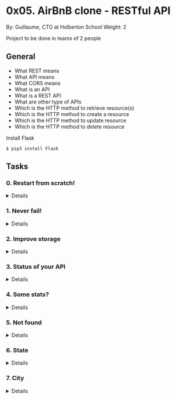 # 0x05. AirBnB clone - RESTful API
By: Guillaume, CTO at Holberton School
Weight: 2
 
Project to be done in teams of 2 people

## General
- What REST means
- What API means
- What CORS means
- What is an API
- What is a REST API
- What are other type of APIs
- Which is the HTTP method to retrieve resource(s)
- Which is the HTTP method to create a resource
- Which is the HTTP method to update resource
- Which is the HTTP method to delete resource

Install Flask

    $ pip3 install Flask

## Tasks
### 0. Restart from scratch!
<details>
 
No no no! We are already too far in the project to restart everything.
 
But once again, let’s work on a new codebase.
 
For this project you will fork this [codebase](https://github.com/alexaorrico/AirBnB_clone_v2):
 
- Update the repository name to AirBnB_clone_v3
- Update the README.md:
    - Add yourself as an author of the project
    - Add new information about your new contribution
    - Make it better!
- If you’re the owner of this codebase, create a new repository called AirBnB_clone_v3 and copy over all files from AirBnB_clone_v2

</details>

### 1. Never fail!

<details>
 
At Holberton, we have a lot of tests, and they all pass! Just for the Intranet itself, there are:
- 5,213 assertions (as of 08/20/2018)
- 13,061 assertions (as of 01/25/2021)

The following requirements must be met for your project:

all current tests must pass (don’t delete them…)
add new tests as much as you can (tests are mandatory for some tasks)

    guillaume@ubuntu:~/AirBnB_v3$ python3 -m unittest discover tests 2>&1 | tail -1
    OK
    guillaume@ubuntu:~/AirBnB_v3$ HBNB_ENV=test HBNB_MYSQL_USER=hbnb_test HBNB_MYSQL_PWD=hbnb_test_pwd HBNB_MYSQL_HOST=localhost HBNB_MYSQL_DB=hbnb_test_db HBNB_TYPE_STORAGE=db python3 -m unittest discover tests 2>&1 /dev/null | tail -n 1
    OK
    guillaume@ubuntu:~/AirBnB_v3$ 

 </details>
 
### 2. Improve storage
<details>
Update DBStorage and FileStorage, adding two new methods. All changes should be done in the branch storage_get_count:

A method to retrieve one object:

- Prototype: def get(self, cls, id):
    - cls: class
    - id: string representing the object ID
- Returns the object based on the class and its ID, or None if not found

A method to count the number of objects in storage:

- Prototype: def count(self, cls=None):
    - cls: class (optional)
- Returns the number of objects in storage matching the given class. If no class is passed, returns the count of all objects in storage.

Don’t forget to add new tests for these 2 methods on each storage engine.

    guillaume@ubuntu:~/AirBnB_v3$ cat test_get_count.py
    #!/usr/bin/python3
    """ Test .get() and .count() methods
    """
    from models import storage
    from models.state import State

    print("All objects: {}".format(storage.count()))
    print("State objects: {}".format(storage.count(State)))

    first_state_id = list(storage.all(State).values())[0].id
    print("First state: {}".format(storage.get(State, first_state_id)))

    guillaume@ubuntu:~/AirBnB_v3$
    guillaume@ubuntu:~/AirBnB_v3$ HBNB_MYSQL_USER=hbnb_dev HBNB_MYSQL_PWD=hbnb_dev_pwd HBNB_MYSQL_HOST=localhost HBNB_MYSQL_DB=hbnb_dev_db HBNB_TYPE_STORAGE=db ./test_get_count.py 
    All objects: 1013
    State objects: 27
    First state: [State] (f8d21261-3e79-4f5c-829a-99d7452cd73c) {'name': 'Colorado', 'updated_at': datetime.datetime(2017, 3, 25, 2, 17, 6), 'created_at': datetime.datetime(2017, 3, 25, 2, 17, 6), '_sa_instance_state': <sqlalchemy.orm.state.InstanceState object at 0x7fc0103a8e80>, 'id': 'f8d21261-3e79-4f5c-829a-99d7452cd73c'}
    guillaume@ubuntu:~/AirBnB_v3$
    guillaume@ubuntu:~/AirBnB_v3$ ./test_get_count.py 
    All objects: 19
    State objects: 5
    First state: [State] (af14c85b-172f-4474-8a30-d4ec21f9795e) {'updated_at': datetime.datetime(2017, 4, 13, 17, 10, 22, 378824), 'name': 'Arizona', 'id': 'af14c85b-172f-4474-8a30-d4ec21f9795e', 'created_at': datetime.datetime(2017, 4, 13, 17, 10, 22, 378763)}
    guillaume@ubuntu:~/AirBnB_v3$ 
    For this task, you must make a pull request on GitHub.com, and ask at least one of your peer to review and merge it.
  </details>
 
 ### 3. Status of your API
 <details>
  
It’s time to start your API!
  
Your first endpoint (route) will be to return the status of your API:

    guillaume@ubuntu:~/AirBnB_v3$ HBNB_MYSQL_USER=hbnb_dev HBNB_MYSQL_PWD=hbnb_dev_pwd HBNB_MYSQL_HOST=localhost HBNB_MYSQL_DB=hbnb_dev_db HBNB_TYPE_STORAGE=db HBNB_API_HOST=0.0.0.0 HBNB_API_PORT=5000 python3 -m api.v1.app
     * Running on http://0.0.0.0:5000/ (Press CTRL+C to quit)
    ...
In another terminal:

    guillaume@ubuntu:~/AirBnB_v3$ curl -X GET http://0.0.0.0:5000/api/v1/status
    {
      "status": "OK"
    }
    guillaume@ubuntu:~/AirBnB_v3$ 
    guillaume@ubuntu:~/AirBnB_v3$ curl -X GET -s http://0.0.0.0:5000/api/v1/status -vvv 2>&1 | grep Content-Type
    < Content-Type: application/json
    guillaume@ubuntu:~/AirBnB_v3$ 
Magic right? (No need to have a pretty rendered output, it’s a JSON, only the structure is important)

Ok, let starts:

- Create a folder api at the root of the project with an empty file __init__.py
- Create a folder v1 inside api:
    - create an empty file __init__.py
    - create a file app.py:
        - create a variable app, instance of Flask
        - import storage from models
        - import app_views from api.v1.views
        - register the blueprint app_views to your Flask instance app
        - declare a method to handle @app.teardown_appcontext that calls storage.close()
        - inside if __name__ == "__main__":, run your Flask server (variable app) with:
            - host = environment variable HBNB_API_HOST or 0.0.0.0 if not defined
            - port = environment variable HBNB_API_PORT or 5000 if not defined
            - threaded=True
- Create a folder views inside v1:
    - create a file __init__.py:
        - import Blueprint from flask doc
        - create a variable app_views which is an instance of Blueprint (url prefix must be /api/v1)
        - wildcard import of everything in the package api.v1.views.index => PEP8 will complain about it, don’t worry, it’s normal and this file (v1/views/__init__.py) won’t be check.
- create a file index.py
    - import app_views from api.v1.views
    - create a route /status on the object app_views that returns a JSON: "status": "OK" (see example)
 </details>

### 4. Some stats?
<details>
 
Create an endpoint that retrieves the number of each objects by type:

- In api/v1/views/index.py
- Route: /api/v1/stats
- You must use the newly added count() method from storage
  
    guillaume@ubuntu:~/AirBnB_v3$ curl -X GET http://0.0.0.0:5000/api/v1/stats
    {
      "amenities": 47, 
      "cities": 36, 
      "places": 154, 
      "reviews": 718, 
      "states": 27, 
      "users": 31
    }
    guillaume@ubuntu:~/AirBnB_v3$ 

</details>

### 5. Not found
<details>
 
Designers are really creative when they have to design a “404 page”, a “Not found”… 34 brilliantly designed 404 error pages

Today it’s different, because you won’t use HTML and CSS, but JSON!

In api/v1/app.py, create a handler for 404 errors that returns a JSON-formatted 404 status code response. The content should be: "error": "Not found"

    guillaume@ubuntu:~/AirBnB_v3$ curl -X GET http://0.0.0.0:5000/api/v1/nop
    {
      "error": "Not found"
    }
    guillaume@ubuntu:~/AirBnB_v3$ curl -X GET http://0.0.0.0:5000/api/v1/nop -vvv
    *   Trying 0.0.0.0...
    * TCP_NODELAY set
    * Connected to 0.0.0.0 (127.0.0.1) port 5000 (#0)
    > GET /api/v1/nop HTTP/1.1
    > Host: 0.0.0.0:5000
    > User-Agent: curl/7.51.0
    > Accept: */*
    > 
    * HTTP 1.0, assume close after body
    < HTTP/1.0 404 NOT FOUND
    < Content-Type: application/json
    < Content-Length: 27
    < Server: Werkzeug/0.12.1 Python/3.4.3
    < Date: Fri, 14 Apr 2017 23:43:24 GMT
    < 
    {
      "error": "Not found"
    }
    guillaume@ubuntu:~/AirBnB_v3$ 
---
</details>

### 6. State
<details>
 
- Create a new view for State objects that handles all default RESTFul API actions:
    - In the file api/v1/views/states.py
    - You must use to_dict() to retrieve an object into a valid JSON
    - Update api/v1/views/__init__.py to import this new file

- Retrieves the list of all State objects: GET /api/v1/states
 
- Retrieves a State object: GET /api/v1/states/<state_id>
    - If the state_id is not linked to any State object, raise a 404 error

- Deletes a State object:: DELETE /api/v1/states/<state_id>
    - If the state_id is not linked to any State object, raise a 404 error
    - Returns an empty dictionary with the status code 200

- Creates a State: POST /api/v1/states
    - You must use request.get_json from Flask to transform the HTTP body request to a dictionary
    - If the HTTP body request is not valid JSON, raise a 400 error with the message Not a JSON
    - If the dictionary doesn’t contain the key name, raise a 400 error with the message Missing name
    - Returns the new State with the status code 201

- Updates a State object: PUT /api/v1/states/<state_id>
    - If the state_id is not linked to any State object, raise a 404 error
    - You must use request.get_json from Flask to transform the HTTP body request to a dictionary
    - If the HTTP body request is not valid JSON, raise a 400 error with the message Not a JSON
    - Update the State object with all key-value pairs of the dictionary.
    - Ignore keys: id, created_at and updated_at
    - Returns the State object with the status code 200
---
    guillaume@ubuntu:~/AirBnB_v3$ curl -X GET http://0.0.0.0:5000/api/v1/states/
    [
      {
        "__class__": "State", 
        "created_at": "2017-04-14T00:00:02", 
        "id": "8f165686-c98d-46d9-87d9-d6059ade2d99", 
        "name": "Louisiana", 
        "updated_at": "2017-04-14T00:00:02"
      }, 
      {
        "__class__": "State", 
        "created_at": "2017-04-14T16:21:42", 
        "id": "1a9c29c7-e39c-4840-b5f9-74310b34f269", 
        "name": "Arizona", 
        "updated_at": "2017-04-14T16:21:42"
      }, 
    ...
    guillaume@ubuntu:~/AirBnB_v3$ 
    guillaume@ubuntu:~/AirBnB_v3$ curl -X GET http://0.0.0.0:5000/api/v1/states/8f165686-c98d-46d9-87d9-d6059ade2d99
     {
      "__class__": "State", 
      "created_at": "2017-04-14T00:00:02", 
      "id": "8f165686-c98d-46d9-87d9-d6059ade2d99", 
      "name": "Louisiana", 
      "updated_at": "2017-04-14T00:00:02"
    }
    guillaume@ubuntu:~/AirBnB_v3$ 
    guillaume@ubuntu:~/AirBnB_v3$ curl -X POST http://0.0.0.0:5000/api/v1/states/ -H "Content-Type: application/json" -d '{"name": "California"}' -vvv
    *   Trying 0.0.0.0...
    * TCP_NODELAY set
    * Connected to 0.0.0.0 (127.0.0.1) port 5000 (#0)
    > POST /api/v1/states/ HTTP/1.1
    > Host: 0.0.0.0:5000
    > User-Agent: curl/7.51.0
    > Accept: */*
    > Content-Type: application/json
    > Content-Length: 22
    > 
    * upload completely sent off: 22 out of 22 bytes
    * HTTP 1.0, assume close after body
    < HTTP/1.0 201 CREATED
    < Content-Type: application/json
    < Content-Length: 195
    < Server: Werkzeug/0.12.1 Python/3.4.3
    < Date: Sat, 15 Apr 2017 01:30:27 GMT
    < 
    {
      "__class__": "State", 
      "created_at": "2017-04-15T01:30:27.557877", 
      "id": "feadaa73-9e4b-4514-905b-8253f36b46f6", 
      "name": "California", 
      "updated_at": "2017-04-15T01:30:27.558081"
    }
    * Curl_http_done: called premature == 0
    * Closing connection 0
    guillaume@ubuntu:~/AirBnB_v3$ 
    guillaume@ubuntu:~/AirBnB_v3$ curl -X PUT http://0.0.0.0:5000/api/v1/states/feadaa73-9e4b-4514-905b-8253f36b46f6 -H "Content-Type: application/json" -d '{"name": "California is so cool"}'
    {
      "__class__": "State", 
      "created_at": "2017-04-15T01:30:28", 
      "id": "feadaa73-9e4b-4514-905b-8253f36b46f6", 
      "name": "California is so cool", 
      "updated_at": "2017-04-15T01:51:08.044996"
    }
    guillaume@ubuntu:~/AirBnB_v3$ 
    guillaume@ubuntu:~/AirBnB_v3$ curl -X GET http://0.0.0.0:5000/api/v1/states/feadaa73-9e4b-4514-905b-8253f36b46f6
    {
      "__class__": "State", 
      "created_at": "2017-04-15T01:30:28", 
      "id": "feadaa73-9e4b-4514-905b-8253f36b46f6", 
      "name": "California is so cool", 
      "updated_at": "2017-04-15T01:51:08"
    }
    guillaume@ubuntu:~/AirBnB_v3$ 
    guillaume@ubuntu:~/AirBnB_v3$ curl -X DELETE http://0.0.0.0:5000/api/v1/states/feadaa73-9e4b-4514-905b-8253f36b46f6
    {}
    guillaume@ubuntu:~/AirBnB_v3$ 
    guillaume@ubuntu:~/AirBnB_v3$ curl -X GET http://0.0.0.0:5000/api/v1/states/feadaa73-9e4b-4514-905b-8253f36b46f6
    {
      "error": "Not found"
    }
    guillaume@ubuntu:~/AirBnB_v3$
  
(No need to have a pretty rendered output, it’s a JSON, only the structure is important)
  
</details>

### 7. City
<details>

Same as State, create a new view for City objects that handles all default RESTFul API actions:

In the file api/v1/views/cities.py
You must use to_dict() to serialize an object into valid JSON
Update api/v1/views/__init__.py to import this new file
Retrieves the list of all City objects of a State: GET /api/v1/states/<state_id>/cities

If the state_id is not linked to any State object, raise a 404 error
Retrieves a City object. : GET /api/v1/cities/<city_id>

If the city_id is not linked to any City object, raise a 404 error
Deletes a City object: DELETE /api/v1/cities/<city_id>

If the city_id is not linked to any City object, raise a 404 error
Returns an empty dictionary with the status code 200
Creates a City: POST /api/v1/states/<state_id>/cities

You must use request.get_json from Flask to transform the HTTP body request to a dictionary
If the state_id is not linked to any State object, raise a 404 error
If the HTTP body request is not a valid JSON, raise a 400 error with the message Not a JSON
If the dictionary doesn’t contain the key name, raise a 400 error with the message Missing name
Returns the new City with the status code 201
Updates a City object: PUT /api/v1/cities/<city_id>

If the city_id is not linked to any City object, raise a 404 error
You must use request.get_json from Flask to transform the HTTP body request to a dictionary
If the HTTP request body is not valid JSON, raise a 400 error with the message Not a JSON
Update the City object with all key-value pairs of the dictionary
Ignore keys: id, state_id, created_at and updated_at
Returns the City object with the status code 200
 
    guillaume@ubuntu:~/AirBnB_v3$ curl -X GET http://0.0.0.0:5000/api/v1/states/not_an_id/cities/
    {
      "error": "Not found"
    }
    guillaume@ubuntu:~/AirBnB_v3$ 
    guillaume@ubuntu:~/AirBnB_v3$ curl -X GET http://0.0.0.0:5000/api/v1/states/2b9a4627-8a9e-4f32-a752-9a84fa7f4efd/cities
    [
      {
        "__class__": "City", 
        "created_at": "2017-03-25T02:17:06", 
        "id": "1da255c0-f023-4779-8134-2b1b40f87683", 
        "name": "New Orleans", 
        "state_id": "2b9a4627-8a9e-4f32-a752-9a84fa7f4efd", 
        "updated_at": "2017-03-25T02:17:06"
      }, 
      {
        "__class__": "City", 
        "created_at": "2017-03-25T02:17:06", 
        "id": "45903748-fa39-4cd0-8a0b-c62bfe471702", 
        "name": "Lafayette", 
        "state_id": "2b9a4627-8a9e-4f32-a752-9a84fa7f4efd", 
        "updated_at": "2017-03-25T02:17:06"
      }, 
      {
        "__class__": "City", 
        "created_at": "2017-03-25T02:17:06", 
        "id": "e4e40a6e-59ff-4b4f-ab72-d6d100201588", 
        "name": "Baton rouge", 
        "state_id": "2b9a4627-8a9e-4f32-a752-9a84fa7f4efd", 
        "updated_at": "2017-03-25T02:17:06"
      }
    ]
    guillaume@ubuntu:~/AirBnB_v3$ 
    guillaume@ubuntu:~/AirBnB_v3$ curl -X GET http://0.0.0.0:5000/api/v1/cities/1da255c0-f023-4779-8134-2b1b40f87683
    {
      "__class__": "City", 
      "created_at": "2017-03-25T02:17:06", 
      "id": "1da255c0-f023-4779-8134-2b1b40f87683", 
      "name": "New Orleans", 
      "state_id": "2b9a4627-8a9e-4f32-a752-9a84fa7f4efd", 
      "updated_at": "2017-03-25T02:17:06"
    }
    guillaume@ubuntu:~/AirBnB_v3$ 
    guillaume@ubuntu:~/AirBnB_v3$ curl -X POST http://0.0.0.0:5000/api/v1/states/2b9a4627-8a9e-4f32-a752-9a84fa7f4efd/cities -H "Content-Type: application/json" -d '{"name": "Alexandria"}' -vvv
    *   Trying 0.0.0.0...
    * TCP_NODELAY set
    * Connected to 0.0.0.0 (127.0.0.1) port 5000 (#0)
    > POST /api/v1/states/2b9a4627-8a9e-4f32-a752-9a84fa7f4efd/cities/ HTTP/1.1
    > Host: 0.0.0.0:5000
    > User-Agent: curl/7.51.0
    > Accept: */*
    > Content-Type: application/json
    > Content-Length: 22
    > 
    * upload completely sent off: 22 out of 22 bytes
    * HTTP 1.0, assume close after body
    < HTTP/1.0 201 CREATED
    < Content-Type: application/json
    < Content-Length: 249
    < Server: Werkzeug/0.12.1 Python/3.4.3
    < Date: Sun, 16 Apr 2017 03:14:05 GMT
    < 
    {
      "__class__": "City", 
      "created_at": "2017-04-16T03:14:05.655490", 
      "id": "b75ae104-a8a3-475e-bf74-ab0a066ca2af", 
      "name": "Alexandria", 
      "state_id": "2b9a4627-8a9e-4f32-a752-9a84fa7f4efd", 
      "updated_at": "2017-04-16T03:14:05.655748"
    }
    * Curl_http_done: called premature == 0
    * Closing connection 0
    guillaume@ubuntu:~/AirBnB_v3$ 
    guillaume@ubuntu:~/AirBnB_v3$ curl -X PUT http://0.0.0.0:5000/api/v1/cities/b75ae104-a8a3-475e-bf74-ab0a066ca2af -H "Content-Type: application/json" -d '{"name": "Bossier City"}'
    {
      "__class__": "City", 
      "created_at": "2017-04-16T03:14:06", 
      "id": "b75ae104-a8a3-475e-bf74-ab0a066ca2af", 
      "name": "Bossier City", 
      "state_id": "2b9a4627-8a9e-4f32-a752-9a84fa7f4efd", 
      "updated_at": "2017-04-16T03:15:12.895894"
    }
    guillaume@ubuntu:~/AirBnB_v3$ 
    guillaume@ubuntu:~/AirBnB_v3$ curl -X GET http://0.0.0.0:5000/api/v1/cities/b75ae104-a8a3-475e-bf74-ab0a066ca2af
    {
      "__class__": "City", 
      "created_at": "2017-04-16T03:14:06", 
      "id": "b75ae104-a8a3-475e-bf74-ab0a066ca2af", 
      "name": "Bossier City", 
      "state_id": "2b9a4627-8a9e-4f32-a752-9a84fa7f4efd", 
      "updated_at": "2017-04-16T03:15:13"
    }
    guillaume@ubuntu:~/AirBnB_v3$ 
    guillaume@ubuntu:~/AirBnB_v3$ curl -X DELETE http://0.0.0.0:5000/api/v1/cities/b75ae104-a8a3-475e-bf74-ab0a066ca2af
    {}
    guillaume@ubuntu:~/AirBnB_v3$ 
    guillaume@ubuntu:~/AirBnB_v3$ curl -X GET http://0.0.0.0:5000/api/v1/cities/b75ae104-a8a3-475e-bf74-ab0a066ca2af
    {
      "error": "Not found"
    }
    guillaume@ubuntu:~/AirBnB_v3$ 
 
</details>
